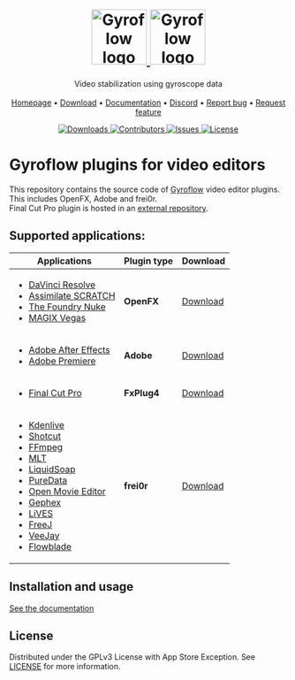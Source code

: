 <p align="center">
  <h1 align="center">
    <a href="https://github.com/gyroflow/gyroflow-plugins#gh-light-mode-only">
      <img src="https://raw.githubusercontent.com/gyroflow/gyroflow/master/resources/logo_black.svg" alt="Gyroflow logo" height="100">
    </a>
    <a href="https://github.com/gyroflow/gyroflow-plugins#gh-dark-mode-only">
      <img src="https://raw.githubusercontent.com/gyroflow/gyroflow/master/resources/logo_white.svg" alt="Gyroflow logo" height="100">
    </a>
  </h1>

  <p align="center">
    Video stabilization using gyroscope data
    <br/>
    <br/>
    <a href="https://gyroflow.xyz">Homepage</a> •
    <a href="https://github.com/gyroflow/gyroflow-plugins/releases">Download</a> •
    <a href="https://docs.gyroflow.xyz">Documentation</a> •
    <a href="https://discord.gg/WfxZZXjpke">Discord</a> •
    <a href="https://github.com/gyroflow/gyroflow-plugins/issues">Report bug</a> •
    <a href="https://github.com/gyroflow/gyroflow-plugins/issues">Request feature</a>
  </p>
  <p align="center">
    <a href="https://github.com/gyroflow/gyroflow-plugins/releases">
      <img src="https://img.shields.io/github/downloads/gyroflow/gyroflow-plugins/total" alt="Downloads">
    </a>
    <a href="https://github.com/gyroflow/gyroflow-plugins/graphs/contributors">
      <img src="https://img.shields.io/github/contributors/gyroflow/gyroflow-plugins?color=dark-green" alt="Contributors">
    </a>
    <a href="https://github.com/gyroflow/gyroflow-plugins/issues/">
      <img src="https://img.shields.io/github/issues/gyroflow/gyroflow-plugins" alt="Issues">
    </a>
    <a href="https://github.com/gyroflow/gyroflow-plugins/blob/master/LICENSE">
      <img src="https://img.shields.io/github/license/gyroflow/gyroflow-plugins" alt="License">
    </a>
  </p>
</p>

# Gyroflow plugins for video editors
This repository contains the source code of [Gyroflow](https://github.com/gyroflow/gyroflow) video editor plugins. This includes OpenFX, Adobe and frei0r.<br>
Final Cut Pro plugin is hosted in an [external repository](https://github.com/latenitefilms/GyroflowToolbox/).

## Supported applications:
| Applications | Plugin type | Download |
| ------------- | ------------- | ------------- |
| <ul><li>[DaVinci Resolve](https://www.blackmagicdesign.com/products/davinciresolve)</li><li>[Assimilate SCRATCH](https://www.assimilateinc.com/products/)</li><li>[The Foundry Nuke](https://www.foundry.com/products/nuke-family/nuke)</li><li>[MAGIX Vegas](https://www.vegascreativesoftware.com/us/vegas-pro/)</li></ul> | **OpenFX** | [Download](https://github.com/gyroflow/gyroflow-plugins/releases) |
| <ul><li>[Adobe After Effects](https://www.adobe.com/products/aftereffects.html)</li><li>[Adobe Premiere](https://www.adobe.com/products/premiere.html)</li></ul> | **Adobe**  | [Download](https://github.com/gyroflow/gyroflow-plugins/releases) |
| <ul><li>[Final Cut Pro](https://www.apple.com/final-cut-pro/)</li></ul> | **FxPlug4**  | [Download](https://gyroflowtoolbox.io/) |
| <ul><li>[Kdenlive](https://www.kdenlive.org/)</li><li>[Shotcut](https://www.shotcut.org/)</li><li>[FFmpeg](https://ffmpeg.org)</li><li>[MLT](https://www.mltframework.org/)</li><li>[LiquidSoap](https://www.liquidsoap.info/)</li><li>[PureData](https://puredata.info/)</li><li>[Open Movie Editor](http://www.openmovieeditor.org/)</li><li>[Gephex](https://gephex.org/)</li><li>[LiVES](http://lives.sf.net)</li><li>[FreeJ](https://freej.dyne.org)</li><li>[VeeJay](http://veejayhq.net)</li><li>[Flowblade](https://jliljebl.github.io/flowblade/)</li></ul> | **frei0r**  | [Download](https://github.com/gyroflow/gyroflow-plugins/releases) |

## Installation and usage
[See the documentation](https://docs.gyroflow.xyz/app/video-editor-plugins/general-plugin-workflow)

## License

Distributed under the GPLv3 License with App Store Exception. See [LICENSE](https://github.com/gyroflow/gyroflow-plugins/blob/main/LICENSE) for more information.
